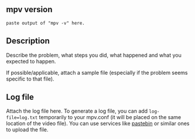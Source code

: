 ## mpv version

```
paste output of "mpv -v" here.
```

## Description

Describe the problem, what steps you did, what happened and what you expected to happen.

If possible/applicable, attach a sample file (especially if the problem seems specific to that file).

## Log file

Attach the log file here. To generate a log file, you can add `log-file=log.txt` temporarily to your mpv.conf (it will be placed on the same location of the video file). You can use services like [pastebin](https://pastebin.com/) or similar ones to upload the file.
